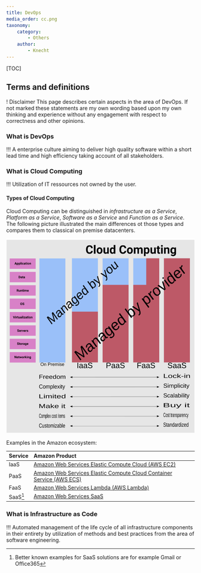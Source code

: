 ```yaml
---
title: DevOps
media_order: cc.png
taxonomy:
    category:
        - Others
    author:
        - Knecht
---
```


[TOC]

## Terms and definitions
! Disclaimer
This page describes certain aspects in the area of DevOps. If not marked these statements are my own wording based upon my own thinking and experience without any engagement with respect to correctness and other opinions.

### What is DevOps
!!! A enterprise culture aiming to deliver high quality software within a short lead time and high efficiency taking account of all stakeholders.

### What is Cloud Computing
!!! Utilization of IT ressources not owned by the user.

#### Types of Cloud Computing
Cloud Computing can be distinguished in *infrastructure as a Service*, *Platform as a Service*, *Software as a Service* and *Function as a Service*. The following picture illustrated the main differences ot those types and compares them to classical on premise datacenters.

![Image link](cc.png?link&cropResize=300,400)

Examples in the Amazon ecosystem:

|  Service |  Amazon Product |
|  :-----          |  :-----          |
|  IaaS |  [Amazon Web Services Elastic Compute Cloud (AWS EC2)](https://aws.amazon.com/de/ec2/?nc2=h_m1) |
|  PaaS |  [Amazon Web Services Elastic Compute Cloud Container Service (AWS ECS)](https://aws.amazon.com/de/ecs/?nc2=h_m1) |
|  FaaS | [Amazon Web Services Lambda (AWS Lambda)](https://aws.amazon.com/lambda/)|
|  SaaS[^1] |  [Amazon Web Services SaaS](https://aws.amazon.com/de/partners/saas-on-aws/) |


### What is Infrastructure as Code
!!! Automated management of the life cycle of all infrastructure components in their entirety by utilization of methods and best practices from the area of software engineering.

[^1]: Better known examples for SaaS solutions are for example Gmail or Office365